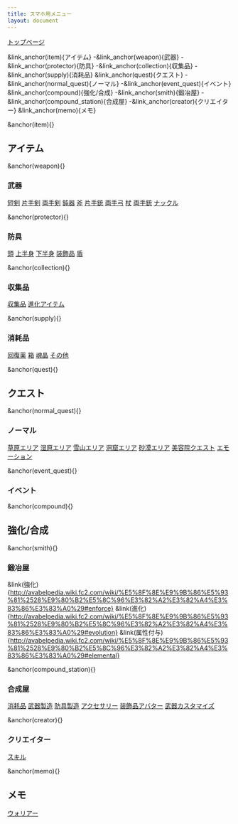 ```yaml
---
title: スマホ用メニュー
layout: document
---
```

[トップページ](トップページ)

&link_anchor(item){アイテム}
-&link_anchor(weapon){武器}
-&link_anchor(protector){防具}
-&link_anchor(collection){収集品}
-&link_anchor(supply){消耗品}
&link_anchor(quest){クエスト}
-&link_anchor(normal_quest){ノーマル}
-&link_anchor(event_quest){イベント}
&link_anchor(compound){強化/合成}
-&link_anchor(smith){鍛冶屋}
-&link_anchor(compound_station){合成屋}
-&link_anchor(creator){クリエイター}
&link_anchor(memo){メモ}


&anchor(item){}
## アイテム

&anchor(weapon){}
### 武器

[短剣](武器(短剣))
[片手剣](武器(片手剣))
[両手剣](武器(両手剣))
[鈍器](武器(鈍器))
[斧](武器(斧))
[片手銃](武器(片手銃))
[両手弓](武器(両手弓))
[杖](武器(杖))
[両手銃](武器(両手銃))
[ナックル](武器(ナックル))

&anchor(protector){}
### 防具

[頭](防具(頭))
[上半身](防具(上半身))
[下半身](防具(下半身))
[装飾品](防具(装飾品))
[盾](防具(盾))

&anchor(collection){}
### 収集品

[収集品](収集品(収集品))
[進化アイテム](収集品(進化アイテム))

&anchor(supply){}
### 消耗品

[回復薬](消耗品(回復薬))
[箱](消耗品(箱))
[魂晶](消耗品(魂晶))
[その他](消耗品(その他))

&anchor(quest){}
## クエスト

&anchor(normal_quest){}
### ノーマル

[草原エリア](クエスト(草原エリア))
[湿原エリア](クエスト(湿原エリア))
[雪山エリア](クエスト(雪山エリア))
[洞窟エリア](クエスト(洞窟エリア))
[砂漠エリア](クエスト(砂漠エリア))
[美容院クエスト](クエスト(美容院クエスト))
[エモーション](クエスト(エモーション))

&anchor(event_quest){}
### イベント



&anchor(compound){}
## 強化/合成

&anchor(smith){}
### 鍛冶屋

&link(強化){http://avabelpedia.wiki.fc2.com/wiki/%E5%8F%8E%E9%9B%86%E5%93%81%2528%E9%80%B2%E5%8C%96%E3%82%A2%E3%82%A4%E3%83%86%E3%83%A0%29#enforce}
&link(進化){http://avabelpedia.wiki.fc2.com/wiki/%E5%8F%8E%E9%9B%86%E5%93%81%2528%E9%80%B2%E5%8C%96%E3%82%A2%E3%82%A4%E3%83%86%E3%83%A0%29#evolution}
&link(属性付与){http://avabelpedia.wiki.fc2.com/wiki/%E5%8F%8E%E9%9B%86%E5%93%81%2528%E9%80%B2%E5%8C%96%E3%82%A2%E3%82%A4%E3%83%86%E3%83%A0%29#elemental}

&anchor(compound_station){}
### 合成屋

[消耗品](合成屋(消耗品))
[武器製造](合成屋(武器製造))
[防具製造](合成屋(防具製造))
[アクセサリー](合成屋(アクセサリー))
[装飾品アバター](合成屋(装飾品アバター))
[武器カスタマイズ](合成屋(武器カスタマイズ))

&anchor(creator){}
### クリエイター

[スキル](クリエイター(合成スキル))

&anchor(memo){}

## メモ

[ウォリアー](ウォリアー)